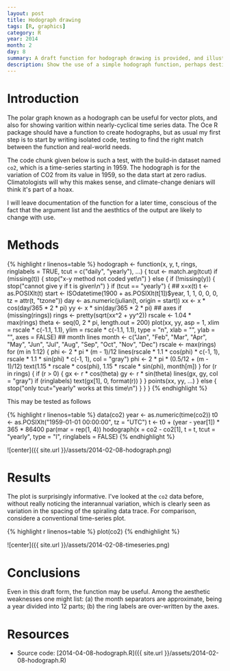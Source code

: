 ```yaml
---
layout: post
title: Hodograph drawing
tags: [R, graphics]
category: R
year: 2014
month: 2
day: 8
summary: A draft function for hodograph drawing is provided, and illustrated with the co2 dataset.  A variant of this function is likely to appear soon in the Oce R package.
description: Show the use of a simple hodograph function, perhaps destined for the Oce package.
---
```


# Introduction

The polar graph known as a hodograph can be useful for vector plots, and also for showing varition within nearly-cyclical time series data.  The Oce R package should have a function to create hodographs, but as usual my first step is to start by writing isolated code, testing to find the right match between the function and real-world needs.

The code chunk given below is such a test, with the build-in dataset named ``co2``, which is a time-series starting in 1959.  The hodograph is for the variation of CO2 from its value in 1959, so the data start at zero radius.  Climatologists will why this makes sense, and climate-change deniars will think it's part of a hoax.

I will leave documentation of the function for a later time, conscious of the fact that the argument list and the aesthtics of the output are likely to change with use.


# Methods


{% highlight r linenos=table %}
hodograph <- function(x, y, t, rings, ringlabels = TRUE, tcut = c("daily", "yearly"), 
    ...) {
    tcut <- match.arg(tcut)
    if (missing(t)) {
        stop("x-y method not coded yet\n")
    } else {
        if (!missing(y)) {
            stop("cannot give y if t is given\n")
        }
        if (tcut == "yearly") {
            ## x=x(t)
            t <- as.POSIXlt(t)
            start <- ISOdatetime(1900 + as.POSIXlt(t[1])$year, 1, 1, 0, 0, 0, 
                tz = attr(t, "tzone"))
            day <- as.numeric(julian(t, origin = start))
            xx <- x * cos(day/365 * 2 * pi)
            yy <- x * sin(day/365 * 2 * pi)
            ## axes
            if (missing(rings)) 
                rings <- pretty(sqrt(xx^2 + yy^2))
            rscale <- 1.04 * max(rings)
            theta <- seq(0, 2 * pi, length.out = 200)
            plot(xx, yy, asp = 1, xlim = rscale * c(-1.1, 1.1), ylim = rscale * 
                c(-1.1, 1.1), type = "n", xlab = "", ylab = "", axes = FALSE)
            ## month lines
            month <- c("Jan", "Feb", "Mar", "Apr", "May", "Jun", "Jul", "Aug", 
                "Sep", "Oct", "Nov", "Dec")
            rscale <- max(rings)
            for (m in 1:12) {
                phi <- 2 * pi * (m - 1)/12
                lines(rscale * 1.1 * cos(phi) * c(-1, 1), rscale * 1.1 * sin(phi) * 
                  c(-1, 1), col = "gray")
                phi <- 2 * pi * (0.5/12 + (m - 1)/12)
                text(1.15 * rscale * cos(phi), 1.15 * rscale * sin(phi), month[m])
            }
            for (r in rings) {
                if (r > 0) {
                  gx <- r * cos(theta)
                  gy <- r * sin(theta)
                  lines(gx, gy, col = "gray")
                  if (ringlabels) 
                    text(gx[1], 0, format(r))
                }
            }
            points(xx, yy, ...)
        } else {
            stop("only tcut=\"yearly\" works at this time\n")
        }
    }
}
{% endhighlight %}


This may be tested as follows

{% highlight r linenos=table %}
data(co2)
year <- as.numeric(time(co2))
t0 <- as.POSIXlt("1959-01-01 00:00:00", tz = "UTC")
t <- t0 + (year - year[1]) * 365 * 86400
par(mar = rep(1, 4))
hodograph(x = co2 - co2[1], t = t, tcut = "yearly", type = "l", ringlabels = FALSE)
{% endhighlight %}

![center]({{ site.url }}/assets/2014-02-08-hodograph.png) 


# Results

The plot is surprisingly informative.  I've looked at the ``co2`` data before, without really noticing the interannual variation, which is clearly seen as variation in the spacing of the spiraling data trace.  For comparison, considere a conventional time-series plot.


{% highlight r linenos=table %}
plot(co2)
{% endhighlight %}

![center]({{ site.url }}/assets/2014-02-08-timeseries.png) 


# Conclusions

Even in this draft form, the function may be useful.  Among the aesthetic weaknesses one might list: (a) the month separators are approximate, being a year divided into 12 parts; (b) the ring labels are over-written by the axes.

# Resources

* Source code: [2014-04-08-hodograph.R]({{ site.url }}/assets/2014-02-08-hodograph.R)

